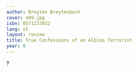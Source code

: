 ```yaml
---
author: Breyten Breytenbach
cover: 449.jpg
isbn: 0571133932
lang: nl
layout: review
title: True Confessions of an Albino Terrorist
year: 0
---
```


?

